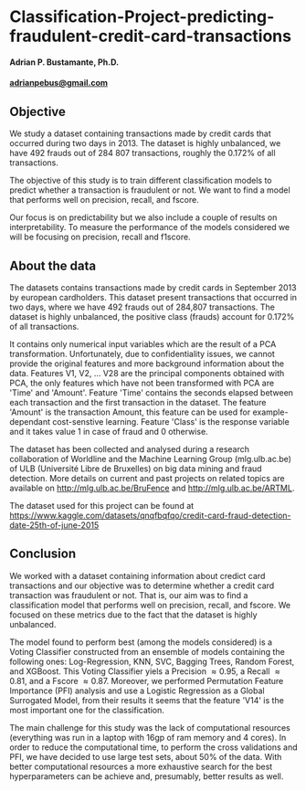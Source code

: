 # Classification-Project-predicting-fraudulent-credit-card-transactions

#### Adrian P. Bustamante, Ph.D.
#### adrianpebus@gmail.com

## Objective

We study a dataset containing transactions made by credit cards that occurred during two days in 2013. The dataset is highly unbalanced, we have 492 frauds out of  284 807 transactions, roughly the 0.172% of all transactions. 

The objective of this study is to train different classification models to predict whether a transaction is fraudulent or not. We want to find a model that performs well on precision, recall, and fscore.

Our focus is on predictability but we also include a couple of results on interpretability. To measure the performance of the models considered we will be focusing on precision, recall and f1score.

## About the data

The datasets contains transactions made by credit cards in September 2013 by european cardholders. This dataset present transactions that occurred in two days, where we have 492 frauds out of 284,807 transactions. The dataset is highly unbalanced, the positive class (frauds) account for 0.172% of all transactions.

It contains only numerical input variables which are the result of a PCA transformation. Unfortunately, due to confidentiality issues, we cannot provide the original features and more background information about the data. Features V1, V2, … V28 are the principal components obtained with PCA, the only features which have not been transformed with PCA are 'Time' and 'Amount'. Feature 'Time' contains the seconds elapsed between each transaction and the first transaction in the dataset. The feature 'Amount' is the transaction Amount, this feature can be used for example-dependant cost-senstive learning. Feature 'Class' is the response variable and it takes value 1 in case of fraud and 0 otherwise.

The dataset has been collected and analysed during a research collaboration of Worldline and the Machine Learning Group (mlg.ulb.ac.be) of ULB (Université Libre de Bruxelles) on big data mining and fraud detection. More details on current and past projects on related topics are available on http://mlg.ulb.ac.be/BruFence and http://mlg.ulb.ac.be/ARTML.

The dataset used for this project can be found at https://www.kaggle.com/datasets/qnqfbqfqo/credit-card-fraud-detection-date-25th-of-june-2015

## Conclusion

We worked with a dataset containing information about credict card transactions and our objective was to determine whether a credit card transaction was fraudulent or not. That is, our aim was to find a classification model that performs well on precision, recall, and fscore. We focused on these metrics due to the fact that the dataset is highly unbalanced.

The model found to perform best (among the models considered) is a Voting Classifier constructed from an ensemble of models containing the following ones: Log-Regression, KNN, SVC, Bagging Trees, Random Forest, and XGBoost. This Voting Classifier yiels a Precision $\approx 0.95$, a Recall $\approx 0.81$, and a Fscore $\approx 0.87$. Moreover, we performed Permutation Feature Importance (PFI) analysis and use a Logistic Regression as a Global Surrogated Model, from their results it seems that the feature 'V14' is the most important one for the classification.

The main challenge for this study was the lack of computational resources (everything was run in a laptop with 16gp of ram memory and 4 cores). In order to reduce the computational time, to perform the cross validations and PFI, we have decided to use large test sets, about 50% of the data. With better computational resources a more exhaustive search for the best hyperparameters can be achieve and, presumably, better results as well.
